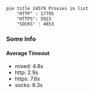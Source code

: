 
```mermaid
pie title 24579 Proxies in list
    "HTTP" : 17795
    "HTTPS": 5923
    "SOCKS" : 4653
```

### Some Info
#### Average Timeout

- mixed: 4.8s
- http: 2.9s
- https: 7.6s
- socks: 6.3s